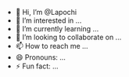 - 👋 Hi, I’m @Lapochi
- 👀 I’m interested in ...
- 🌱 I’m currently learning ...
- 💞️ I’m looking to collaborate on ...
- 📫 How to reach me ...
- 😄 Pronouns: ...
- ⚡ Fun fact: ...

<!---
Lapochi/Lapochi is a ✨ special ✨ repository because its `README.md` (this file) appears on your GitHub profile.
You can click the Preview link to take a look at your changes.
--->
